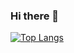 ### Hi there 👋
[![Top Langs](https://github-readme-stats.vercel.app/api/top-langs/?username=lampsbr&langs_count=10&layout=compact)](https://github.com/anuraghazra/github-readme-stats)
<!--
**lampsbr/lampsbr** is a ✨ _special_ ✨ repository because its `README.md` (this file) appears on your GitHub profile.

Here are some ideas to get you started:

- 🔭 I’m currently working on ...
- 🌱 I’m currently learning ...
- 👯 I’m looking to collaborate on ...
- 🤔 I’m looking for help with ...
- 💬 Ask me about ...
- 📫 How to reach me: ...
- 😄 Pronouns: ...
- ⚡ Fun fact: ...
-->
